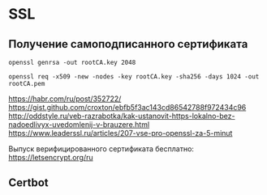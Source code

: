 # SSL

## Получение самоподписанного сертификата


`openssl genrsa -out rootCA.key 2048`


`openssl req -x509 -new -nodes -key rootCA.key -sha256 -days 1024 -out rootCA.pem`


https://habr.com/ru/post/352722/
https://gist.github.com/croxton/ebfb5f3ac143cd86542788f972434c96
http://oddstyle.ru/veb-razrabotka/kak-ustanovit-https-lokalno-bez-nadoedlivyx-uvedomlenij-v-brauzere.html
https://www.leaderssl.ru/articles/207-vse-pro-openssl-za-5-minut

Выпуск верифицированного сертификата бесплатно: https://letsencrypt.org/ru

## Certbot

